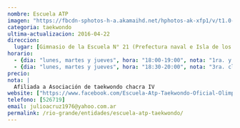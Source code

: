 ```yaml
---
nombre: Escuela ATP
imagen: "https://fbcdn-sphotos-h-a.akamaihd.net/hphotos-ak-xfp1/v/t1.0-9/11896112_1028750903826201_3001825419242416239_n.jpg?oh=cc95c76cf6d7824331e8aef336d2f687&oe=5773CBD3&__gda__=1470335619_8caff577c851ee3b0b42d7dfe7164734"
categoria: taekwondo
ultima-actualizacion: 2016-04-22
direccion: 
  lugar: [Gimnasio de la Escuela N° 21 (Prefectura naval e Isla de los Estados)]
horario: 
  - {dia: "lunes, martes y jueves", hora: "18:00-19:00", nota: "1ra. y 2da. clase" }
  - {dia: "lunes, martes y jueves", hora: "18:30-20:00", nota: "3ra. clase" }
precio: 
nota: | 
  Afiliada a Asociación de taekwondo chacra IV
website: ["https://www.facebook.com/Escuela-Atp-Taekwondo-Oficial-Olimpico-1028749453826346/"]
telefono: [526719]
email: julioacruz1976@yahoo.com.ar
permalink: /rio-grande/entidades/escuela-atp-taekwondo/
---
```

